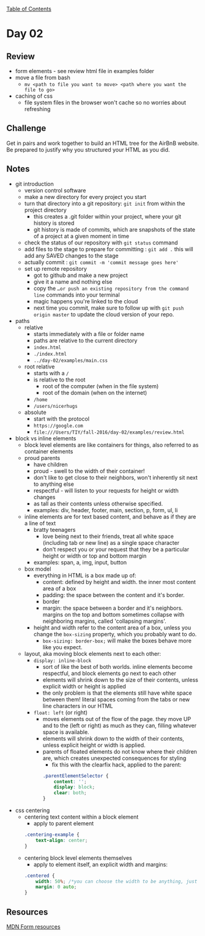 
[Table of Contents](/README.md)

# Day 02

## Review
- form elements	- see review html file in examples folder
- move a file from bash
	- `mv <path to file you want to move> <path where you want the file to go>`
- caching of css
	- file system files in the browser won't cache so no worries about refreshing

## Challenge
Get in pairs and work together to build an HTML tree for the AirBnB website. Be prepared to justify why you structured your HTML as you did.

## Notes
- git introduction
	- version control software
	- make a new directory for every project you start
	- turn that directory into a git repository: `git init` from within the project directory
		- this creates a .git folder within your project, where your git history is stored
		- git history is made of commits, which are snapshots of the state of a project at a given moment in time
	- check the status of our repository with `git status` command
	- add files to the stage to prepare for committing : `git add .` this will add any SAVED changes to the stage
	- actually commit : `git commit -m 'commit message goes here'`
	- set up remote repository
		- got to github and make a new project
		- give it a name and nothing else
		- copy the `…or push an existing repository from the command line` commands into your terminal
		- magic happens you're linked to the cloud
		- next time you commit, make sure to follow up with `git push origin master` to update the cloud version of your repo.
- paths
	- relative
		- starts immediately with a file or folder name
		- paths are relative to the current directory
		- `index.html`
		- `./index.html`
		- `../day-02/examples/main.css`
	- root relative
		- starts with a `/`
		- is relative to the root
			- root of the computer (when in the file system)
			- root of the domain (when on the internet)
		- `/home`
		- `/users/nicerhugs`
	- absolute
		- start with the protocol
		- `https://google.com`
		- `file:///Users/TIY/fall-2016/day-02/examples/review.html`
- block vs inline elements
	- block level elements are like containers for things, also referred to as container elements
	- proud parents
		- have children
		- proud - swell to the width of their container!
		- don't like to get close to their neighbors, won't inherently sit next to anything else
		- respectful - will listen to your requests for height or width changes
		- as tall as their contents unless otherwise specified.
		- examples: div, header, footer, main, section, p, form, ul, li
	- inline elements are for text based content, and behave as if they are a line of text
		- bratty teenagers
			- love being next to their friends, treat all white space (including tab or new line) as a single space character
			- don't respect you or your request that they be a particular height or width or top and bottom margin
		- examples: span, a, img, input, button
	- box model
		- everything in HTML is a box made up of:
			- content: defined by height and width. the inner most content area of a box
			- padding: the space between the content and it's border.
			- border
			- margin: the space between a border and it's neighbors. margins on the top and bottom sometimes collapse with neighboring margins, called 'collapsing margins'.
		- height and width refer to the content area of a box, unless you change the `box-sizing` property, which you probably want to do.
			- `box-sizing: border-box;` will make the boxes behave more like you expect.
	- layout, aka moving block elements next to each other:
		- `display: inline-block`
			- sort of like the best of both worlds. inline elements become respectful, and block elements go next to each other
			- elements will shrink down to the size of their contents, unless explicit width or height is applied
			- the only problem is that the elements still have white space between them! literal spaces coming from the tabs or new line characters in our HTML
		- `float: left` (or right)
			- moves elements out of the flow of the page. they move UP and to the (left or right) as much as they can, filling whatever space is available.
			- elements will shrink down to the width of their contents, unless explicit height or width is applied.
			- parents of floated elements do not know where their children are, which creates unexpected consequences for styling
				- fix this with the clearfix hack, applied to the parent:
				```css
				.parentElementSelector {
					content: '';
					display: block;
					clear: both;
				}
				```
- css centering
	- centering text content within a block element 	
		- apply to parent element
		```css
		.centering-example {
			text-align: center;
		}
		```
	- centering block level elements themselves
		- apply to element itself, an explicit width and margins:
		```css
		.centered {
			width: 50%; /*you can choose the width to be anything, just you have to set it*/
			margin: 0 auto;
		}
		```

## Resources
[MDN Form resources](https://developer.mozilla.org/en-US/docs/Web/Guide/HTML/Forms)
